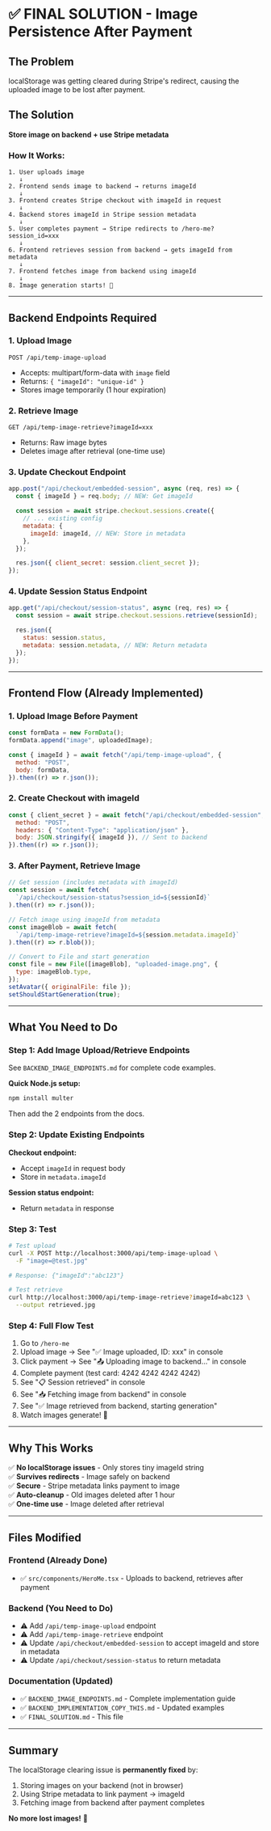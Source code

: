 # ✅ FINAL SOLUTION - Image Persistence After Payment

## The Problem

localStorage was getting cleared during Stripe's redirect, causing the uploaded image to be lost after payment.

## The Solution

**Store image on backend + use Stripe metadata**

### How It Works:

```
1. User uploads image
   ↓
2. Frontend sends image to backend → returns imageId
   ↓
3. Frontend creates Stripe checkout with imageId in request
   ↓
4. Backend stores imageId in Stripe session metadata
   ↓
5. User completes payment → Stripe redirects to /hero-me?session_id=xxx
   ↓
6. Frontend retrieves session from backend → gets imageId from metadata
   ↓
7. Frontend fetches image from backend using imageId
   ↓
8. Image generation starts! 🎉
```

---

## Backend Endpoints Required

### 1. Upload Image

```
POST /api/temp-image-upload
```

- Accepts: multipart/form-data with `image` field
- Returns: `{ "imageId": "unique-id" }`
- Stores image temporarily (1 hour expiration)

### 2. Retrieve Image

```
GET /api/temp-image-retrieve?imageId=xxx
```

- Returns: Raw image bytes
- Deletes image after retrieval (one-time use)

### 3. Update Checkout Endpoint

```javascript
app.post("/api/checkout/embedded-session", async (req, res) => {
  const { imageId } = req.body; // NEW: Get imageId

  const session = await stripe.checkout.sessions.create({
    // ... existing config
    metadata: {
      imageId: imageId, // NEW: Store in metadata
    },
  });

  res.json({ client_secret: session.client_secret });
});
```

### 4. Update Session Status Endpoint

```javascript
app.get("/api/checkout/session-status", async (req, res) => {
  const session = await stripe.checkout.sessions.retrieve(sessionId);

  res.json({
    status: session.status,
    metadata: session.metadata, // NEW: Return metadata
  });
});
```

---

## Frontend Flow (Already Implemented)

### 1. Upload Image Before Payment

```javascript
const formData = new FormData();
formData.append("image", uploadedImage);

const { imageId } = await fetch("/api/temp-image-upload", {
  method: "POST",
  body: formData,
}).then((r) => r.json());
```

### 2. Create Checkout with imageId

```javascript
const { client_secret } = await fetch("/api/checkout/embedded-session", {
  method: "POST",
  headers: { "Content-Type": "application/json" },
  body: JSON.stringify({ imageId }), // Sent to backend
}).then((r) => r.json());
```

### 3. After Payment, Retrieve Image

```javascript
// Get session (includes metadata with imageId)
const session = await fetch(
  `/api/checkout/session-status?session_id=${sessionId}`
).then((r) => r.json());

// Fetch image using imageId from metadata
const imageBlob = await fetch(
  `/api/temp-image-retrieve?imageId=${session.metadata.imageId}`
).then((r) => r.blob());

// Convert to File and start generation
const file = new File([imageBlob], "uploaded-image.png", {
  type: imageBlob.type,
});
setAvatar({ originalFile: file });
setShouldStartGeneration(true);
```

---

## What You Need to Do

### Step 1: Add Image Upload/Retrieve Endpoints

See `BACKEND_IMAGE_ENDPOINTS.md` for complete code examples.

**Quick Node.js setup:**

```bash
npm install multer
```

Then add the 2 endpoints from the docs.

### Step 2: Update Existing Endpoints

**Checkout endpoint:**

- Accept `imageId` in request body
- Store in `metadata.imageId`

**Session status endpoint:**

- Return `metadata` in response

### Step 3: Test

```bash
# Test upload
curl -X POST http://localhost:3000/api/temp-image-upload \
  -F "image=@test.jpg"

# Response: {"imageId":"abc123"}

# Test retrieve
curl http://localhost:3000/api/temp-image-retrieve?imageId=abc123 \
  --output retrieved.jpg
```

### Step 4: Full Flow Test

1. Go to `/hero-me`
2. Upload image → See "✅ Image uploaded, ID: xxx" in console
3. Click payment → See "📤 Uploading image to backend..." in console
4. Complete payment (test card: 4242 4242 4242 4242)
5. See "📋 Session retrieved" in console
6. See "📥 Fetching image from backend" in console
7. See "✅ Image retrieved from backend, starting generation"
8. Watch images generate! 🎉

---

## Why This Works

✅ **No localStorage issues** - Only stores tiny imageId string  
✅ **Survives redirects** - Image safely on backend  
✅ **Secure** - Stripe metadata links payment to image  
✅ **Auto-cleanup** - Old images deleted after 1 hour  
✅ **One-time use** - Image deleted after retrieval

---

## Files Modified

### Frontend (Already Done)

- ✅ `src/components/HeroMe.tsx` - Uploads to backend, retrieves after payment

### Backend (You Need to Do)

- ⚠️ Add `/api/temp-image-upload` endpoint
- ⚠️ Add `/api/temp-image-retrieve` endpoint
- ⚠️ Update `/api/checkout/embedded-session` to accept imageId and store in metadata
- ⚠️ Update `/api/checkout/session-status` to return metadata

### Documentation (Updated)

- ✅ `BACKEND_IMAGE_ENDPOINTS.md` - Complete implementation guide
- ✅ `BACKEND_IMPLEMENTATION_COPY_THIS.md` - Updated examples
- ✅ `FINAL_SOLUTION.md` - This file

---

## Summary

The localStorage clearing issue is **permanently fixed** by:

1. Storing images on your backend (not in browser)
2. Using Stripe metadata to link payment → imageId
3. Fetching image from backend after payment completes

**No more lost images!** 🎉
